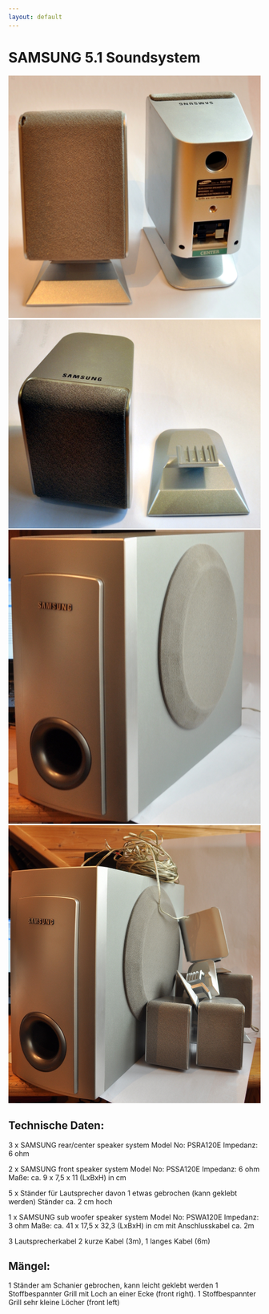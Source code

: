 ```yaml
---
layout: default
---
```


# SAMSUNG 5.1 Soundsystem


<img src="/assets/img/posts/soundsystem/1.jpg" />

<img src="/assets/img/posts/soundsystem/2.jpg" />

<img src="/assets/img/posts/soundsystem/3.jpg" />

<img src="/assets/img/posts/soundsystem/4.jpg" />

## Technische Daten:

3 x SAMSUNG rear/center speaker system Model No: PSRA120E
Impedanz: 6 ohm

2 x SAMSUNG front speaker system Model No: PSSA120E
Impedanz: 6 ohm
Maße: ca. 9 x 7,5 x 11 (LxBxH) in cm

5 x Ständer für Lautsprecher davon 1 etwas gebrochen (kann geklebt werden)
Ständer ca. 2 cm hoch

1 x SAMSUNG sub woofer speaker system Model No: PSWA120E
Impedanz: 3 ohm
Maße: ca. 41 x 17,5 x 32,3 (LxBxH) in cm
mit Anschlusskabel ca. 2m

3 Lautsprecherkabel 2 kurze Kabel (3m), 1 langes Kabel (6m)

## Mängel:
1 Ständer am Schanier gebrochen, kann leicht geklebt werden
1 Stoffbespannter Grill mit Loch an einer Ecke (front right).
1 Stoffbespannter Grill sehr kleine Löcher (front left)

